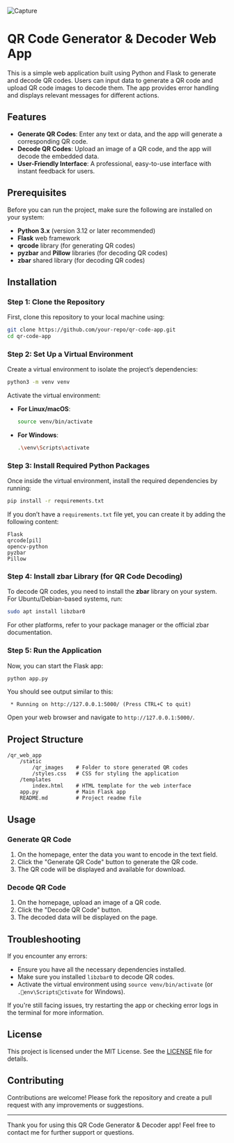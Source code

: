![Capture](https://github.com/user-attachments/assets/818f4969-c5b5-4a56-9d77-a01090795aff)



# QR Code Generator & Decoder Web App

This is a simple web application built using Python and Flask to generate and decode QR codes. Users can input data to generate a QR code and upload QR code images to decode them. The app provides error handling and displays relevant messages for different actions. 

## Features

- **Generate QR Codes**: Enter any text or data, and the app will generate a corresponding QR code.
- **Decode QR Codes**: Upload an image of a QR code, and the app will decode the embedded data.
- **User-Friendly Interface**: A professional, easy-to-use interface with instant feedback for users.

## Prerequisites

Before you can run the project, make sure the following are installed on your system:

- **Python 3.x** (version 3.12 or later recommended)
- **Flask** web framework
- **qrcode** library (for generating QR codes)
- **pyzbar** and **Pillow** libraries (for decoding QR codes)
- **zbar** shared library (for decoding QR codes)

## Installation

### Step 1: Clone the Repository

First, clone this repository to your local machine using:

```bash
git clone https://github.com/your-repo/qr-code-app.git
cd qr-code-app
```

### Step 2: Set Up a Virtual Environment

Create a virtual environment to isolate the project’s dependencies:

```bash
python3 -m venv venv
```

Activate the virtual environment:

- **For Linux/macOS**:
  ```bash
  source venv/bin/activate
  ```
- **For Windows**:
  ```bash
  .\venv\Scripts\activate
  ```

### Step 3: Install Required Python Packages

Once inside the virtual environment, install the required dependencies by running:

```bash
pip install -r requirements.txt
```

If you don’t have a `requirements.txt` file yet, you can create it by adding the following content:

```text
Flask
qrcode[pil]
opencv-python
pyzbar
Pillow
```

### Step 4: Install zbar Library (for QR Code Decoding)

To decode QR codes, you need to install the **zbar** library on your system. For Ubuntu/Debian-based systems, run:

```bash
sudo apt install libzbar0
```

For other platforms, refer to your package manager or the official zbar documentation.

### Step 5: Run the Application

Now, you can start the Flask app:

```bash
python app.py
```

You should see output similar to this:

```
 * Running on http://127.0.0.1:5000/ (Press CTRL+C to quit)
```

Open your web browser and navigate to `http://127.0.0.1:5000/`.

## Project Structure

```
/qr_web_app
    /static
        /qr_images    # Folder to store generated QR codes
        /styles.css   # CSS for styling the application
    /templates
        index.html    # HTML template for the web interface
    app.py            # Main Flask app
    README.md         # Project readme file
```

## Usage

### Generate QR Code

1. On the homepage, enter the data you want to encode in the text field.
2. Click the "Generate QR Code" button to generate the QR code.
3. The QR code will be displayed and available for download.

### Decode QR Code

1. On the homepage, upload an image of a QR code.
2. Click the "Decode QR Code" button.
3. The decoded data will be displayed on the page.

## Troubleshooting

If you encounter any errors:

- Ensure you have all the necessary dependencies installed.
- Make sure you installed `libzbar0` to decode QR codes.
- Activate the virtual environment using `source venv/bin/activate` (or `.env\Scriptsctivate` for Windows).

If you're still facing issues, try restarting the app or checking error logs in the terminal for more information.

## License

This project is licensed under the MIT License. See the [LICENSE](LICENSE) file for details.

## Contributing

Contributions are welcome! Please fork the repository and create a pull request with any improvements or suggestions.

---

Thank you for using this QR Code Generator & Decoder app! Feel free to contact me for further support or questions.
